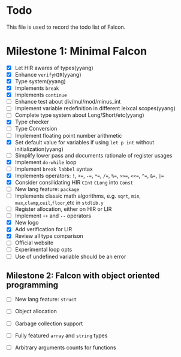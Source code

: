 
# Todo
This file is used to record the todo list of Falcon.

# Milestone 1: Minimal Falcon
- [x] Let HIR awares of types(yyang)
- [x] Enhance `verifyHIR`(yyang)
- [x] Type system(yyang)
- [x] Implements `break`
- [x] Implements `continue`
- [ ] Enhance test about div/mul/mod/minus_int
- [ ] Implement variable redefinition in different leixcal scopes(yyang)
- [ ] Complete type system about Long/Short/etc(yyang)
- [x] Type checker
- [ ] Type Conversion
- [ ] Implement floating point number arithmetic
- [x] Set default value for variables if using `let p int` without initialization(yyang)
- [ ] Simplify lower pass and documents rationale of register usages
- [x] Implement `do-while` loop
- [ ] Implement `break labbel` syntax
- [x] Implements operators: `!`, `+=`, `-=`, `*=`, `/=`, `%=`, `>>=`, `<<=`, `^=`, `&=`, `|=`
- [x] Consider consilidating HIR `CInt` `CLong` into `Const`
- [ ] New lang feature: `package`
- [ ] Implements classic math algorithms, e.g. `sqrt`, `min`, `max`,`clamp`,`ceil`,`floor`,etc in `stdlib.y`
- [ ] Register allocation, either on HIR or LIR
- [ ] Implement `++` and `--` operators
- [x] New logo
- [x] Add verification for LIR
- [x] Review all type comparison
- [ ] Official website
- [ ] Experimental loop opts
- [ ] Use of undefined variable should be an error

## Milestone 2: Falcon with object oriented programming
- [ ] New lang feature: `struct`
- [ ] Object allocation
- [ ] Garbage collection support
- [ ] Fully featured `array` and `string` types
- [ ] Arbitrary arguments counts for functions

